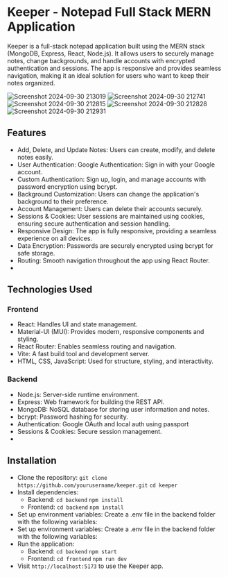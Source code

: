 # Keeper - Notepad Full Stack MERN Application
Keeper is a full-stack notepad application built using the MERN stack (MongoDB, Express, React, Node.js). It allows users to securely manage notes, change backgrounds, and handle accounts with encrypted authentication and sessions. The app is responsive and provides seamless navigation, making it an ideal solution for users who want to keep their notes organized.

![Screenshot 2024-09-30 213019](https://github.com/user-attachments/assets/401bb50d-f142-4ead-954d-a1aa73ad8432) ![Screenshot 2024-09-30 212741](https://github.com/user-attachments/assets/f2b5a0ae-da02-412a-a91d-e0030ae23649) ![Screenshot 2024-09-30 212815](https://github.com/user-attachments/assets/2dbe7040-65bc-413a-a77d-9c5cae7bafa2)
![Screenshot 2024-09-30 212828](https://github.com/user-attachments/assets/e4d6d8a7-cf0c-4015-a242-753fb5def6c0)
![Screenshot 2024-09-30 212931](https://github.com/user-attachments/assets/42b3b261-1b13-4114-b82e-2743b36a4833)

## Features
 * Add, Delete, and Update Notes: Users can create, modify, and delete notes easily.
 * User Authentication: Google Authentication: Sign in with your Google account.
 * Custom Authentication: Sign up, login, and manage accounts with password encryption using bcrypt.
 * Background Customization: Users can change the application's background to their preference.
 * Account Management: Users can delete their accounts securely.
 * Sessions & Cookies: User sessions are maintained using cookies, ensuring secure authentication and session handling.
 * Responsive Design: The app is fully responsive, providing a seamless experience on all devices.
 * Data Encryption: Passwords are securely encrypted using bcrypt for safe storage.
 * Routing: Smooth navigation throughout the app using React Router.
 * 
## Technologies Used
### Frontend
 * React: Handles UI and state management.
 * Material-UI (MUI): Provides modern, responsive components and styling.
 * React Router: Enables seamless routing and navigation.
 * Vite: A fast build tool and development server.
 * HTML, CSS, JavaScript: Used for structure, styling, and interactivity.
### Backend
 * Node.js: Server-side runtime environment.
 * Express: Web framework for building the REST API.
 * MongoDB: NoSQL database for storing user information and notes.
 * bcrypt: Password hashing for security.
 * Authentication: Google OAuth and local auth using passport
 * Sessions & Cookies: Secure session management.
 * 
## Installation
 * Clone the repository:
    `git clone https://github.com/yourusername/keeper.git`
    `cd keeper`
 * Install dependencies:
    * Backend:
      `cd backend`
      `npm install`
   * Frontend:
      `cd backend`
      `npm install`
* Set up environment variables: Create a .env file in the backend folder with the following variables:
* Set up environment variables: Create a .env file in the backend folder with the following variables:
* Run the application:
   * Backend:
     `cd backend`
     `npm start`
   * Frontend:
     `cd frontend`
     `npm run dev`
* Visit `http://localhost:5173` to use the Keeper app.
